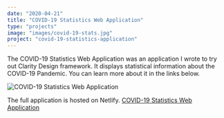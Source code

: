 ```yaml
--- 
date: "2020-04-21"
title: "COVID-19 Statistics Web Application"
type: "projects"
image: "images/covid-19-stats.jpg"
project: "covid-19-statistics-application"
---
```


The COVID-19 Statistics Web Application was an application I wrote to try out Clarity Design framework.  It displays statistical information about the COVID-19 Pandemic.  You can learn more about it in the links below.

![COVID-19 Statistics Web Application](/images/covid-19-stats.jpg)

The full application is hosted on Netlify. [COVID-19 Statistics Web Application](https://hs-covid-19-stats.netlify.app)
